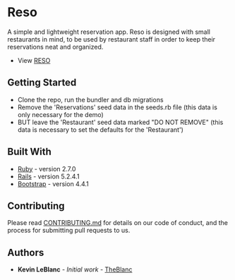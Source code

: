 # Reso

A simple and lightweight reservation app. Reso is designed with small restaurants in mind, to be used by restaurant staff in order to keep their reservations neat and organized.
* View [RESO](https://resorestaurantapp.herokuapp.com/)

## Getting Started

- Clone the repo, run the bundler and db migrations
- Remove the 'Reservations' seed data in the seeds.rb file (this data is only necessary for the demo)
- BUT leave the 'Restaurant' seed data marked "DO NOT REMOVE" (this data is necessary to set the defaults for the 'Restaurant')

## Built With

* [Ruby](https://www.ruby-lang.org/en/) - version 2.7.0
* [Rails](https://rubyonrails.org/) - version 5.2.4.1
* [Bootstrap](https://getbootstrap.com/) - version 4.4.1

## Contributing

Please read [CONTRIBUTING.md](https://gist.github.com/PurpleBooth/b24679402957c63ec426) for details on our code of conduct, and the process for submitting pull requests to us.

## Authors

* **Kevin LeBlanc** - *Initial work* - [TheBlanc](https://github.com/TheBlanc)
